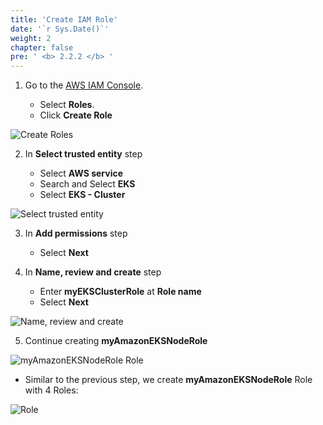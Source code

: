 ```yaml
---
title: 'Create IAM Role'
date: '`r Sys.Date()`'
weight: 2
chapter: false
pre: ' <b> 2.2.2 </b> '
---
```


1. Go to the [AWS IAM Console](https://ap-southeast-1.console.aws.amazon.com/iam/home#/home).

   - Select **Roles**.
   - Click **Create Role**

![Create Roles](/images/2.prerequisite/2.2.2-createroles.png)

2. In **Select trusted entity** step

   - Select **AWS service**
   - Search and Select **EKS**
   - Select **EKS - Cluster**

![Select trusted entity](/images/2.prerequisite/2.2.2-trustedentitytype.png)

3. In **Add permissions** step

   - Select **Next**

4. In **Name, review and create** step

   - Enter **myEKSClusterRole** at **Role name**
   - Select **Next**

![Name, review and create](/images/2.prerequisite/2.2.2-namereviewcreate.png)

5. Continue creating **myAmazonEKSNodeRole**

![myAmazonEKSNodeRole Role](/images/2.prerequisite/2.2.2-createec2role.png)

- Similar to the previous step, we create **myAmazonEKSNodeRole** Role with 4 Roles:

![Role](/images/2.prerequisite/2.2.2-ec2role.png)
